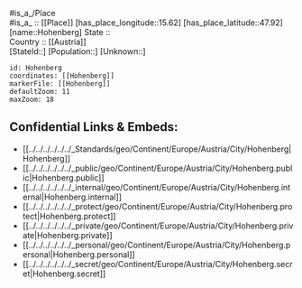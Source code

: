 ﻿---
location: [47.92,15.62] 
mapzoom: [7,12] 
mapmarker: city 
type: City
tags:
- geo/City


SpocWebEntityId: 30976
isDeleted: false
confidential: public

---
#is_a_/Place  
#is_a_ :: [[Place]] 
[has_place_longitude::15.62] 
[has_place_latitude::47.92] 
[name::Hohenberg] 
State ::  
Country :: [[Austria]]  
[StateId::] 
[Population::] 
[Unknown::] 


```leaflet
id: Hohenberg
coordinates: [[Hohenberg]] 
markerFile: [[Hohenberg]] 
defaultZoom: 11 
maxZoom: 18
```


## Confidential Links & Embeds: 
- [[../../../../../../_Standards/geo/Continent/Europe/Austria/City/Hohenberg|Hohenberg]] 
- [[../../../../../../_public/geo/Continent/Europe/Austria/City/Hohenberg.public|Hohenberg.public]] 
- [[../../../../../../_internal/geo/Continent/Europe/Austria/City/Hohenberg.internal|Hohenberg.internal]] 
- [[../../../../../../_protect/geo/Continent/Europe/Austria/City/Hohenberg.protect|Hohenberg.protect]] 
- [[../../../../../../_private/geo/Continent/Europe/Austria/City/Hohenberg.private|Hohenberg.private]] 
- [[../../../../../../_personal/geo/Continent/Europe/Austria/City/Hohenberg.personal|Hohenberg.personal]] 
- [[../../../../../../_secret/geo/Continent/Europe/Austria/City/Hohenberg.secret|Hohenberg.secret]] 
